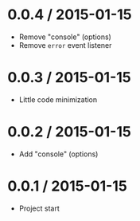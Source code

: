 0.0.4 / 2015-01-15
==================

  * Remove "console" (options)
  * Remove `error` event listener

0.0.3 / 2015-01-15
==================

  * Little code minimization

0.0.2 / 2015-01-15
==================

  * Add "console" (options)

0.0.1 / 2015-01-15
==================

  * Project start
